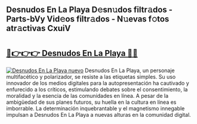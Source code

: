 ## Desnudos En La Playa D𝚎sn𝚞dos filtr𝚊dos - Parts-bVy Vid𝚎os filtr𝚊dos - N𝚞evas f𝚘tos atr𝚊ctivas CxuiV

# <h2><a href="http://mbczyu.tromn.icu/?c=Desnudos+En+La+Playa">🔗👉👉👉 Desnudos En La Playa 🔗🔗</a></h2>

[![Desnudos En La Playa nuevo](https://i.imgur.com/pEAQMta.gif)](http://mbczyu.tromn.icu/?c=Desnudos+En+La+Playa)
Desnudos En La Playa, un personaje multifacético y polarizador, se resiste a las etiquetas simples. Su uso innovador de los medios digitales para la autopresentación ha cautivado y enfurecido a los críticos, estimulando debates sobre el consentimiento, la moralidad y la esencia de las comunidades en línea. A pesar de la ambigüedad de sus planes futuros, su huella en la cultura en línea es imborrable. La determinación inquebrantable y el magnetismo innegable impulsan a Desnudos En La Playa a nuevas alturas en la comunidad digital.
